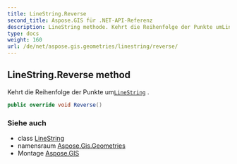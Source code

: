 ```yaml
---
title: LineString.Reverse
second_title: Aspose.GIS für .NET-API-Referenz
description: LineString methode. Kehrt die Reihenfolge der Punkte umLineString .
type: docs
weight: 160
url: /de/net/aspose.gis.geometries/linestring/reverse/
---
```

## LineString.Reverse method

Kehrt die Reihenfolge der Punkte um[`LineString`](../) .

```csharp
public override void Reverse()
```

### Siehe auch

* class [LineString](../)
* namensraum [Aspose.Gis.Geometries](../../linestring/)
* Montage [Aspose.GIS](../../../)


